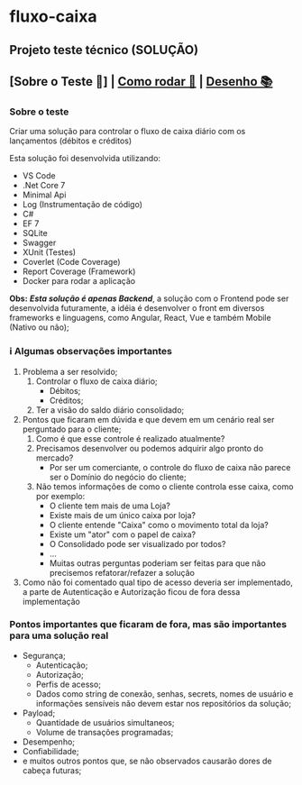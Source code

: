 # fluxo-caixa

## Projeto teste técnico (SOLUÇÃO)

## [Sobre o Teste :mega:] | [Como rodar 🔨](/Documentacao/md/ComoRodar.md) | [Desenho 📚](/Documentacao/md/DesenhoSolucao.md)

### Sobre o teste

Criar uma solução para controlar o fluxo de caixa diário com os lançamentos (débitos e créditos)

Esta solução foi desenvolvida utilizando:

- VS Code
- .Net Core 7
- Minimal Api
- Log (Instrumentação de código)
- C#
- EF 7
- SQLite
- Swagger
- XUnit (Testes)
- Coverlet (Code Coverage)
- Report Coverage (Framework)
- Docker para rodar a aplicação

**Obs:** _**Esta solução é apenas Backend**_, a solução com o Frontend pode ser desenvolvida futuramente, a idéia é desenvolver o front em diversos frameworks e linguagens, como Angular, React, Vue e também Mobile (Nativo ou não);

### :information_source: Algumas observações importantes

1) Problema a ser resolvido;
   1) Controlar o fluxo de caixa diário;
      - Débitos;
      - Créditos;
   2) Ter a visão do saldo diário consolidado;
2) Pontos que ficaram em dúvida e que devem em um cenário real ser perguntado para o cliente;
   1) Como é que esse controle é realizado atualmente?
   2) Precisamos desenvolver ou podemos adquirir algo pronto do mercado?
      - Por ser um comerciante, o controle do fluxo de caixa não parece ser o Domínio do negócio do cliente;
   3) Não temos informações de como o cliente controla esse caixa, como por exemplo:
       - O cliente tem mais de uma Loja?
       - Existe mais de um único caixa por loja?
       - O cliente entende "Caixa" como o movimento total da loja?
       - Existe um "ator" com o papel de caixa?
       - O Consolidado pode ser visualizado por todos?
       - ...
       - Muitas outras perguntas poderiam ser feitas para que não precisemos refatorar/refazer a solução
3) Como não foi comentado qual tipo de acesso deveria ser implementado, a parte de Autenticação e Autorização ficou de fora dessa implementação

### Pontos importantes que ficaram de fora, mas são importantes para uma solução real

- Segurança;
  - Autenticação;
  - Autorização;
  - Perfis de acesso;
  - Dados como string de conexão, senhas, secrets, nomes de usuário e informações sensíveis não devem estar nos repositórios da solução;
- Payload;
  - Quantidade de usuários simultaneos;
  - Volume de transações programadas;
- Desempenho;
- Confiabilidade;
- e muitos outros pontos que, se não observados causarão dores de cabeça futuras;
